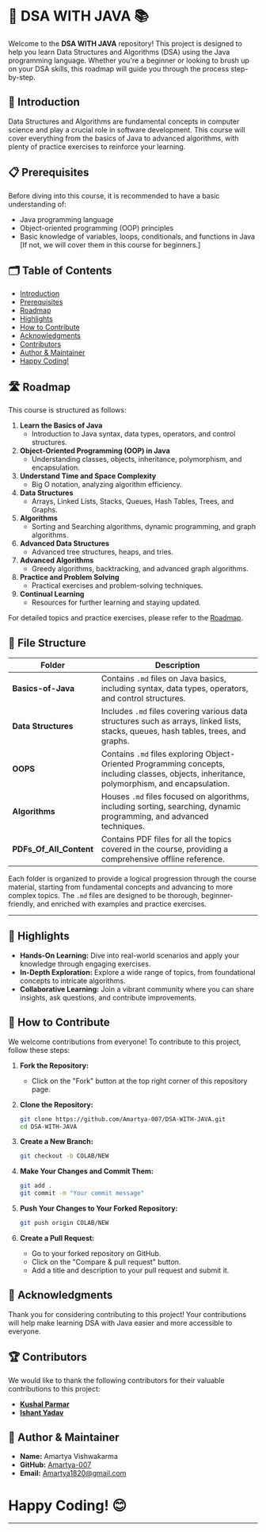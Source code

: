 # 🚀 DSA WITH JAVA 📚

Welcome to the **DSA WITH JAVA** repository! This project is designed to help you learn Data Structures and Algorithms (DSA) using the Java programming language. Whether you're a beginner or looking to brush up on your DSA skills, this roadmap will guide you through the process step-by-step.

## 📖 Introduction

Data Structures and Algorithms are fundamental concepts in computer science and play a crucial role in software development. This course will cover everything from the basics of Java to advanced algorithms, with plenty of practice exercises to reinforce your learning.

## 📋 Prerequisites

Before diving into this course, it is recommended to have a basic understanding of:

- Java programming language
- Object-oriented programming (OOP) principles
- Basic knowledge of variables, loops, conditionals, and functions in Java
  [If not, we will cover them in this course for beginners.]

## 🗂️ Table of Contents

- [Introduction](#introduction)
- [Prerequisites](#prerequisites)
- [Roadmap](#roadmap)
- [Highlights](#highlights)
- [How to Contribute](#how-to-contribute)
- [Acknowledgments](#acknowledgments)
- [Contributors](#contributors)
- [Author & Maintainer](#author--maintainer)
- [Happy Coding!](#happy-coding)

## 🛣️ Roadmap

This course is structured as follows:

1. **Learn the Basics of Java**
   - Introduction to Java syntax, data types, operators, and control structures.
2. **Object-Oriented Programming (OOP) in Java**
   - Understanding classes, objects, inheritance, polymorphism, and encapsulation.
3. **Understand Time and Space Complexity**
   - Big O notation, analyzing algorithm efficiency.
4. **Data Structures**
   - Arrays, Linked Lists, Stacks, Queues, Hash Tables, Trees, and Graphs.
5. **Algorithms**
   - Sorting and Searching algorithms, dynamic programming, and graph algorithms.
6. **Advanced Data Structures**
   - Advanced tree structures, heaps, and tries.
7. **Advanced Algorithms**
   - Greedy algorithms, backtracking, and advanced graph algorithms.
8. **Practice and Problem Solving**
   - Practical exercises and problem-solving techniques.
9. **Continual Learning**
   - Resources for further learning and staying updated.

For detailed topics and practice exercises, please refer to the [Roadmap](Roadmap.md).

## 📁 File Structure

| **Folder**              | **Description**                                                                                                                                |
| ----------------------- | ---------------------------------------------------------------------------------------------------------------------------------------------- |
| **Basics-of-Java**      | Contains `.md` files on Java basics, including syntax, data types, operators, and control structures.                                          |
| **Data Structures**     | Includes `.md` files covering various data structures such as arrays, linked lists, stacks, queues, hash tables, trees, and graphs.            |
| **OOPS**                | Contains `.md` files exploring Object-Oriented Programming concepts, including classes, objects, inheritance, polymorphism, and encapsulation. |
| **Algorithms**          | Houses `.md` files focused on algorithms, including sorting, searching, dynamic programming, and advanced techniques.                          |
| **PDFs_Of_All_Content** | Contains PDF files for all the topics covered in the course, providing a comprehensive offline reference.                                      |

Each folder is organized to provide a logical progression through the course material, starting from fundamental concepts and advancing to more complex topics. The `.md` files are designed to be thorough, beginner-friendly, and enriched with examples and practice exercises.

---

## 🌟 Highlights

- **Hands-On Learning:** Dive into real-world scenarios and apply your knowledge through engaging exercises.
- **In-Depth Exploration:** Explore a wide range of topics, from foundational concepts to intricate algorithms.
- **Collaborative Learning:** Join a vibrant community where you can share insights, ask questions, and contribute improvements.

## 🤝 How to Contribute

We welcome contributions from everyone! To contribute to this project, follow these steps:

1. **Fork the Repository:**

   - Click on the "Fork" button at the top right corner of this repository page.

2. **Clone the Repository:**

   ```bash
   git clone https://github.com/Amartya-007/DSA-WITH-JAVA.git
   cd DSA-WITH-JAVA
   ```

3. **Create a New Branch:**

   ```bash
   git checkout -b COLAB/NEW
   ```

4. **Make Your Changes and Commit Them:**

   ```bash
   git add .
   git commit -m "Your commit message"
   ```

5. **Push Your Changes to Your Forked Repository:**

   ```bash
   git push origin COLAB/NEW
   ```

6. **Create a Pull Request:**
   - Go to your forked repository on GitHub.
   - Click on the "Compare & pull request" button.
   - Add a title and description to your pull request and submit it.

## 🌟 Acknowledgments

Thank you for considering contributing to this project! Your contributions will help make learning DSA with Java easier and more accessible to everyone.

## 🏆 Contributors

We would like to thank the following contributors for their valuable contributions to this project:

- **[Kushal Parmar](https://github.com/kushal0717)**
- **[Ishant Yadav](https://github.com/ishant8113)**

## 🙌 Author & Maintainer

- **Name:** Amartya Vishwakarma
- **GitHub:** [Amartya-007](https://github.com/Amartya-007)
- **Email:** [Amartya1820@gmail.com](mailto:Amartya1820@gmail.com)

# Happy Coding! 😊

---
